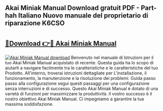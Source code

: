 ## Akai Miniak Manual Download gratuit PDF - Part-hah Italiano Nuovo manuale del proprietario di riparazione K6CSO

# <h2><a href="http://dfe00vf.blite.top/?on=Akai+Miniak+Manual">🔗Download 👉🔴 Akai Miniak Manual</a></h2>

[![Akai Miniak Manual download](https://i.imgur.com/lujVjoI.png)](http://dfe00vf.blite.top/?on=Akai+Miniak+Manual)
Benvenuto nel manuale di Istruzioni per il tuo Akai Miniak Manual acquistato di recente. Questa guida ha lo scopo di aiutarti a navigare facilmente tra le caratteristiche e le caratteristiche del tuo Prodotto. All'interno, troverai istruzioni dettagliate per L'installazione, il funzionamento, la manutenzione e la risoluzione dei problemi. Guida passo passo alla configurazione segui questi passaggi per una configurazione senza interruzioni e di successo. Questo Akai Miniak Manual è dotato di una varietà di funzioni per massimizzare la produttività. Il vostro successo è il nostro obiettivo Akai Miniak Manual. Ci impegniamo a garantire la tua massima soddisfazione.
